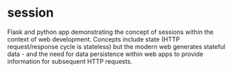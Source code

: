 # session
Flask and python app demonstrating the concept of sessions within the context of web development. Concepts include state (HTTP request/response cycle is stateless) but the modern web generates stateful data -  and the need for data persistence within web apps to provide information for subsequent HTTP requests.
